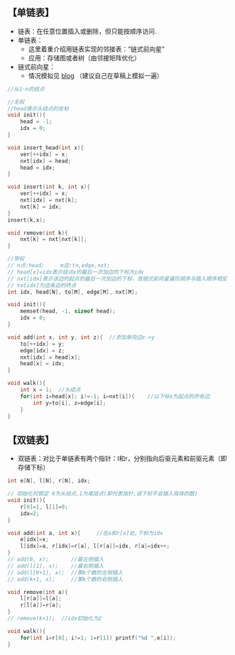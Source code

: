 ## 【单链表】

- 链表：在任意位置插入或删除，但只能按顺序访问.
- 单链表：
    - 这里着重介绍用链表实现的邻接表：“链式前向星”
    - 应用：存储图或者树（由邻接矩阵优化）
- 链式前向星：
    - 情况模拟见 [blog](https://blog.csdn.net/sugarbliss/article/details/86495945) （建议自己在草稿上模拟一遍）

```c++
//从1~n的结点

//无权
//head表示头结点的坐标 
void init(){
	head = -1;
	idx = 0;
} 

void insert_head(int x){
	ver[++idx] = x;
	nxt[idx] = head;
	head = idx;
}

void insert(int k, int x){
	ver[++idx] = x;
	nxt[idx] = nxt[k];
	nxt[k] = idx;
}
insert(k,x);

void remove(int k){
	nxt[k] = nxt[nxt[k]];
}

//带权
// n点:head;		m边:to,edge,nxt; 
// head[x]=idx表示结点x的最后一次加边的下标为idx
// nxt[idx]表示该边的起点的最后一次加边的下标，故链式前向星遍历顺序与插入顺序相反
// to[idx]为这条边的终点 
int idx, head[N], to[M], edge[M], nxt[M];

void init(){
	memset(head, -1, sizeof head);
	idx = 0;
}

void add(int x, int y, int z){	//添加单向边x->y
    to[++idx] = y;
    edge[idx] = z;
    nxt[idx] = head[x];
    head[x] = idx;
}

void walk(){	
	int x = 1;  //头结点 
	for(int i=head[x]; i!=-1; i=nxt[i]){	//以下标x为起点的所有边
		int y=to[i], z=edge[i];
	}
}
```

## 【双链表】

- 双链表：对比于单链表有两个指针：l和r，分别指向后驱元素和前驱元素（即 存储下标）

```c++
int e[N], l[N], r[N], idx;

// 初始化时假定 0为头结点,1为尾结点(即代表指针,该下标不会插入具体的数)
void init(){
	r[0]=1, l[1]=0;
	idx=2;
}

void add(int a, int x){		//在a和r[a]处,下标为idx
	e[idx]=x;
	l[idx]=a, r[idx]=r[a], l[r[a]]=idx, r[a]=idx++;
}
// add(0, x);		//最左侧插入
// add(l[1], x);	//最右侧插入
// add(l[K+1], x);	//第k个数的左侧插入
// add(k+1, x);		//第k个数的右侧插入

void remove(int a){
	l[r[a]]=l[a];
	r[l[a]]=r[a];
}
// remove(k+1);  //idx初始化为2

void walk(){
    for(int i=r[0]; i!=1; 1=r[1]) printf("%d ",e[i]);	
}
```
